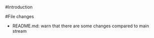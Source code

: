 #Introduction

#File changes

* README.md: warn that there are some changes compared to main stream
